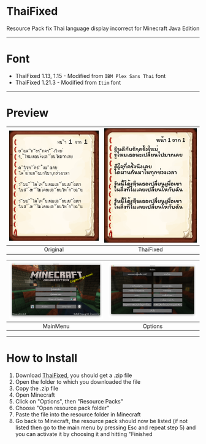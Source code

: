# ThaiFixed

Resource Pack fix Thai language display incorrect for Minecraft Java Edition

---

# Font

- ThaiFixed 1.13, 1.15 - Modified from `IBM Plex Sans Thai` font
- ThaiFixed 1.21.3 - Modified from `Itim` font

---

# Preview

| <img src="/README/original.png"> | <img src="/README/thaifixed.png"> |
| :------------------------------: | :-------------------------------: |
|             Original             |             ThaiFixed             |

| <img src="/README/mainmenu.png"> | <img src="/README/options.png"> |
| :------------------------------: | :-----------------------------: |
|             MainMenu             |             Options             |

---

# How to Install

1. Download [ThaiFixed](https://github.com/max180643/ThaiFixed/releases), you should get a .zip file
2. Open the folder to which you downloaded the file
3. Copy the .zip file
4. Open Minecraft
5. Click on "Options", then "Resource Packs"
6. Choose "Open resource pack folder"
7. Paste the file into the resource folder in Minecraft
8. Go back to Minecraft, the resource pack should now be listed (if not listed then go to the main menu by pressing Esc and repeat step 5) and you can activate it by choosing it and hitting "Finished
